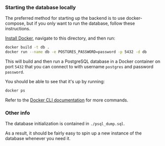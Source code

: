 ### Starting the database locally

The preferred method for starting up the backend is to use docker-compose, but if you only want to run the database, follow these instructions.

[Install Docker](https://docs.docker.com/get-docker/), navigate to this directory, and then run:

```sh
docker build -t db .
docker run --name db -e POSTGRES_PASSWORD=password -p 5432 -d db
```

This will build and then run a PostgreSQL database in a Docker container on port `5432` that you can connect to with username `postgres` and password `password`.

You should be able to see that it's up by running:
```sh
docker ps
```

Refer to the [Docker CLI documentation](https://docs.docker.com/engine/reference/commandline/docker/) for more commands.

### Other info

The database initialization is contained in `./psql_dump.sql`.

As a result, it should be fairly easy to spin up a new instance of the database whenever you need it.
